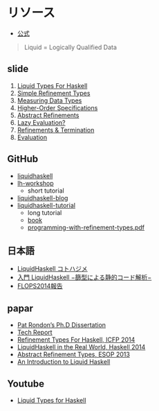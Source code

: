 # リソース

- [公式](https://ucsd-progsys.github.io/liquidhaskell-blog/)

> Liquid = Logically Qualified Data 

## slide
1. [Liquid Types For Haskell](http://goto.ucsd.edu/~rjhala/flops14/lhs/00_Index.lhs.slides.html#/)
1. [Simple Refinement Types](http://goto.ucsd.edu/~rjhala/flops14/lhs/01_SimpleRefinements.lhs.slides.html#/)
1. [Measuring Data Types](http://goto.ucsd.edu/~rjhala/flops14/lhs/02_Measures.lhs.slides.html#/)
1. [Higher-Order Specifications](http://goto.ucsd.edu/~rjhala/flops14/lhs/03_HigherOrderFunctions.lhs.slides.html#/)
1. [Abstract Refinements](http://goto.ucsd.edu/~rjhala/flops14/lhs/04_AbstractRefinements.lhs.slides.html#/)
1. [Lazy Evaluation?](http://goto.ucsd.edu/~rjhala/flops14/lhs/09_Laziness.lhs.slides.html#/)
1. [Refinements & Termination](http://goto.ucsd.edu/~rjhala/flops14/lhs/10_Termination.lhs.slides.html#/)
1. [Evaluation](http://goto.ucsd.edu/~rjhala/flops14/lhs/11_Evaluation.lhs.slides.html#/)

## GitHub

- [liquidhaskell](https://github.com/ucsd-progsys/liquidhaskell)
- [lh-workshop](https://github.com/ucsd-progsys/lh-workshop)
  - short tutorial
- [liquidhaskell-blog](https://github.com/ucsd-progsys/liquidhaskell-blog)
- [liquidhaskell-tutorial](https://github.com/ucsd-progsys/liquidhaskell-tutorial)
  - long tutorial
  - [book](http://ucsd-progsys.github.io/liquidhaskell-tutorial/book.pdf)
  - [programming-with-refinement-types.pdf](https://github.com/ucsd-progsys/liquidhaskell-tutorial/blob/master/pdf/programming-with-refinement-types.pdf)
  
## 日本語

- [LiquidHaskell コトハジメ](http://ccvanishing.hateblo.jp/entry/2016/12/24/193038)
- [入門 LiquidHaskell −篩型による静的コード解析−](https://dodgsonlabs.booth.pm/items/490689)
- [FLOPS2014報告](http://demand-side-science.jp/blog/2014/flops2014%E5%A0%B1%E5%91%8A/)

## papar

- [Pat Rondon’s Ph.D Dissertation](http://goto.ucsd.edu/~pmr/papers/rondon-liquid-types.pdf)
- [Tech Report](http://goto.ucsd.edu/~rjhala/liquid/liquid_types_techrep.pdf)
- [Refinement Types For Haskell, ICFP 2014](http://goto.ucsd.edu/~rjhala/papers/refinement_types_for_haskell.pdf)
- [LiquidHaskell in the Real World, Haskell 2014](http://goto.ucsd.edu/~rjhala/papers/real_world_liquid.pdf)
- [Abstract Refinement Types, ESOP 2013](http://goto.ucsd.edu/~rjhala/papers/abstract_refinement_types.pdf)
- [An Introduction to Liquid Haskell](https://arxiv.org/pdf/1701.03320.pdf)

## Youtube

- [Liquid Types for Haskell](https://www.youtube.com/watch?v=LEsEME7JwEE)
